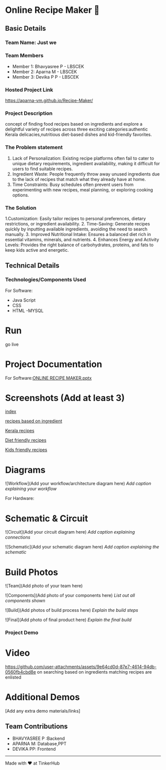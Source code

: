 # Online Recipe Maker 🎯


## Basic Details
### Team Name: Just we


### Team Members
- Member 1: Bhavyasree P - LBSCEK
- Member 2: Aparna M - LBSCEK
- Member 3: Devika P P - LBSCEK

### Hosted Project Link
https://aparna-vm.github.io/Recipe-Maker/

### Project Description
concept of finding food recipes based on ingredients and explore a delightful variety of recipes across three exciting categories:authentic Kerala delicacies,nutritious diet-based dishes and kid-friendly favorites.

### The Problem statement
1. Lack of Personalization:
Existing recipe platforms often fail to cater to unique dietary requirements, ingredient availability, making it difficult for users to find suitable recipes.
2. Ingredient Waste:
People frequently throw away unused ingredients due to the lack of recipes that match what they already have at home.
3. Time Constraints:
Busy schedules often prevent users from experimenting with new recipes, meal planning, or exploring cooking options.

### The Solution
1.Customization:
Easily tailor recipes to personal preferences, dietary restrictions, or ingredient availability.
2. Time-Saving:
Generate recipes quickly by inputting available ingredients, avoiding the need to search manually.
3. Improved Nutritional Intake:
Ensures a balanced diet rich in essential vitamins, minerals, and nutrients.
4. Enhances Energy and Activity Levels:
Provides the right balance of carbohydrates, proteins, and fats to keep kids active and energetic.

## Technical Details
### Technologies/Components Used
For Software:
- Java Script
- CSS
- HTML
-MYSQL

# Run
go live

# Project Documentation
For Software:[ONLINE RECIPE MAKER.pptx](https://github.com/user-attachments/files/18548942/ONLINE.RECIPE.MAKER.pptx)

# Screenshots (Add at least 3)
[index](https://github.com/user-attachments/assets/a2f17736-e9ca-4c6f-af42-14e3570a5fc5)

[recipes based on ingredient](https://github.com/user-attachments/assets/d50b7ca6-88e0-425a-92d8-bcb6ac03e83a)

[Kerala recipes](https://github.com/user-attachments/assets/c0e3a83b-40ea-48de-a191-659eb25ded83)

[Diet friendly recipes](https://github.com/user-attachments/assets/e7474683-c8f5-430f-a165-b7c1e8c02660)

[Kids friendly recipes](https://github.com/user-attachments/assets/2e9b3733-3429-4afb-a621-2b494320dcc5)

# Diagrams
![Workflow](Add your workflow/architecture diagram here)
*Add caption explaining your workflow*

For Hardware:

# Schematic & Circuit
![Circuit](Add your circuit diagram here)
*Add caption explaining connections*

![Schematic](Add your schematic diagram here)
*Add caption explaining the schematic*

# Build Photos
![Team](Add photo of your team here)


![Components](Add photo of your components here)
*List out all components shown*

![Build](Add photos of build process here)
*Explain the build steps*

![Final](Add photo of final product here)
*Explain the final build*

### Project Demo
# Video
https://github.com/user-attachments/assets/9e64cd0d-87e7-4614-94db-0560fb4cbd8e
on searching based on ingredients matching recipes are enlisted


# Additional Demos
[Add any extra demo materials/links]

## Team Contributions
- BHAVYASREE P :Backend
- APARNA M: Database,PPT
- DEVIKA PP: Frontend

---
Made with ❤️ at TinkerHub
